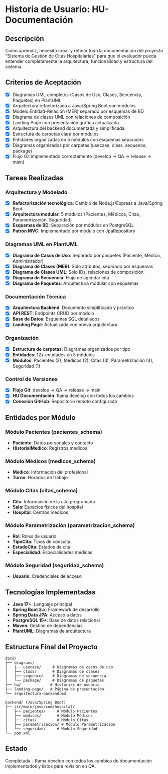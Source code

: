 # Historia de Usuario: HU-Documentación

## Descripción
Como aprendiz, necesito crear y refinar toda la documentación del proyecto "Sistema de Gestión de Citas Hospitalarias" para que el evaluador pueda entender completamente la arquitectura, funcionalidad y estructura del sistema.

## Criterios de Aceptación
- [x] Diagramas UML completos (Casos de Uso, Clases, Secuencia, Paquetes) en PlantUML
- [x] Arquitectura refactorizada a Java/Spring Boot con módulos
- [x] Modelo Entidad-Relación (MER) separado por esquemas de BD
- [x] Diagrama de clases UML con relaciones de composición
- [x] Landing Page con presentación gráfica actualizada
- [x] Arquitectura del backend documentada y simplificada
- [x] Estructura de carpetas clara por módulos
- [x] Entidades organizadas en 5 módulos con esquemas separados
- [x] Diagramas organizados por carpetas (usecase, class, sequence, package)
- [x] Flujo Git implementado correctamente (develop → QA → release → main)

## Tareas Realizadas

### Arquitectura y Modelado
- [x] **Refactorización tecnológica**: Cambio de Node.js/Express a Java/Spring Boot
- [x] **Arquitectura modular**: 5 módulos (Pacientes, Médicos, Citas, Parametrización, Seguridad)
- [x] **Esquemas de BD**: Separación por módulos en PostgreSQL
- [x] **Patrón MVC**: Implementado por módulo con JpaRepository

### Diagramas UML en PlantUML
- [x] **Diagrama de Casos de Uso**: Separado por paquetes (Paciente, Médico, Administrador)
- [x] **Diagrama de Clases (MER)**: Solo atributos, separado por esquemas
- [x] **Diagrama de Clases UML**: Solo IDs, relaciones de composición
- [x] **Diagrama de Secuencia**: Flujo de agendar cita
- [x] **Diagrama de Paquetes**: Arquitectura modular con esquemas

### Documentación Técnica
- [x] **Arquitectura Backend**: Documento simplificado y práctico
- [x] **API REST**: Endpoints CRUD por módulo
- [x] **Base de Datos**: Esquemas SQL detallados
- [x] **Landing Page**: Actualizada con nueva arquitectura

### Organización
- [x] **Estructura de carpetas**: Diagramas organizados por tipo
- [x] **Entidades**: 12+ entidades en 5 módulos
- [x] **Módulos**: Pacientes (2), Médicos (2), Citas (3), Parametrización (4), Seguridad (1)

### Control de Versiones
- [x] **Flujo Git**: develop → QA → release → main
- [x] **HU Documentación**: Rama develop con todos los cambios
- [x] **Conexión GitHub**: Repositorio remoto configurado

## Entidades por Módulo

### Módulo Pacientes (pacientes_schema)
- **Paciente**: Datos personales y contacto
- **HistorialMedico**: Registros médicos

### Módulo Médicos (medicos_schema)
- **Medico**: Información del profesional
- **Turno**: Horarios de trabajo

### Módulo Citas (citas_schema)
- **Cita**: Información de la cita programada
- **Sala**: Espacios físicos del hospital
- **Hospital**: Centros médicos

### Módulo Parametrización (parametrizacion_schema)
- **Rol**: Roles de usuario
- **TipoCita**: Tipos de consulta
- **EstadoCita**: Estados de cita
- **Especialidad**: Especialidades médicas

### Módulo Seguridad (seguridad_schema)
- **Usuario**: Credenciales de acceso

## Tecnologías Implementadas
- **Java 17+**: Lenguaje principal
- **Spring Boot 3.x**: Framework de desarrollo
- **Spring Data JPA**: Acceso a datos
- **PostgreSQL 15+**: Base de datos relacional
- **Maven**: Gestión de dependencias
- **PlantUML**: Diagramas de arquitectura

## Estructura Final del Proyecto
```
docs/
├── diagrams/
│   ├── usecase/     # Diagramas de casos de uso
│   ├── class/       # Diagramas de clases
│   ├── sequence/    # Diagramas de secuencia
│   └── package/     # Diagramas de paquetes
├── hu/             # Historias de usuario
├── landing-page/   # Página de presentación
└── arquitectura-backend.md

backend/ (Java/Spring Boot)
├── src/main/java/com/hospital/
│   ├── pacientes/     # Módulo Pacientes
│   ├── medicos/       # Módulo Médicos
│   ├── citas/         # Módulo Citas
│   ├── parametrizacion/ # Módulo Parametrización
│   └── seguridad/     # Módulo Seguridad
└── pom.xml
```

## Estado
Completada - Rama develop con todos los cambios de documentación implementados y listos para revisión en QA.